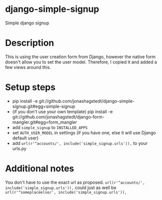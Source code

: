 django-simple-signup
====================

Simple django signup

# Description
This is using the user creation form from Django, however the native form doesn't allow you to set the user model.
Therefore, I copied it and added a few views around this.


# Setup steps

*  pip install -e git://github.com/jonashagstedt/django-simple-signup.git#egg=simple-signup
*  (if you don't use your own template) pip install -e git://github.com/jonashagstedt/django-form-mangler.git#egg=form_mangler
*  add ```simple_signup``` to ```INSTALLED_APPS```
*  set ```AUTH_USER_MODEL``` in settings (if you have one, else it will use Django default user)
*  add ```url(r'^accounts/', include('simple_signup.urls')),``` to your urls.py


# Additional notes

You don't have to use the exact url as proposed.
```url(r'^accounts/', include('simple_signup.urls')),``` could just as well be
```url(r'^someplaceelse/', include('simple_signup.urls')),```
